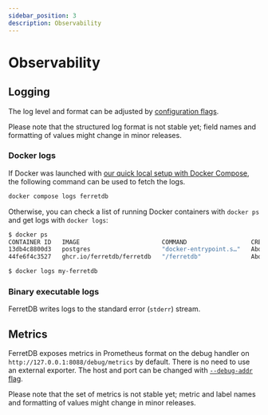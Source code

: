 ```yaml
---
sidebar_position: 3
description: Observability
---
```


# Observability

## Logging

The log level and format can be adjusted by [configuration flags](flags.md#miscellaneous).

Please note that the structured log format is not stable yet; field names and formatting of values might change in minor releases.

### Docker logs

If Docker was launched with [our quick local setup with Docker Compose](../quickstart-guide/docker.md#postgresql-setup-with-docker-compose),
the following command can be used to fetch the logs.

```sh
docker compose logs ferretdb
```

Otherwise, you can check a list of running Docker containers with `docker ps`
and get logs with `docker logs`:

```sh
$ docker ps
CONTAINER ID   IMAGE                       COMMAND                  CREATED              STATUS          PORTS                                           NAMES
13db4c8800d3   postgres                    "docker-entrypoint.s…"   About a minute ago   Up 59 seconds   5432/tcp                                        my-postgres
44fe6f4c3527   ghcr.io/ferretdb/ferretdb   "/ferretdb"              About a minute ago   Up 59 seconds   8088/tcp, 27018/tcp, 0.0.0.0:27017->27017/tcp   my-ferretdb

$ docker logs my-ferretdb
```

### Binary executable logs

FerretDB writes logs to the standard error (`stderr`) stream.

## Metrics

FerretDB exposes metrics in Prometheus format on the debug handler on `http://127.0.0.1:8088/debug/metrics` by default.
There is no need to use an external exporter.
The host and port can be changed with [`--debug-addr` flag](flags.md#interfaces).

Please note that the set of metrics is not stable yet; metric and label names and formatting of values might change in minor releases.
